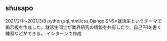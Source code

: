 ## shusapo

2021/2/1～2021/3/8
python,sql,html/css,Django
SNS×就活生というテーマで掲示板を作成した。就活生同士が業界研究の情報を共有したり、自己PRを書く練習などができる。
インターンで作成
